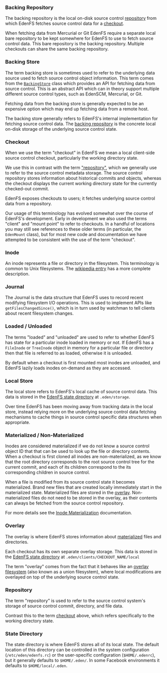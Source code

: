 ### Backing Repository

The backing repository is the local on-disk source control
[repository](#repository) from which EdenFS fetches source control data for a
[checkout](#checkout).

When fetching data from Mercurial or Git EdenFS require a separate local bare
repository to be kept somewhere for EdenFS to use to fetch source control data.
This bare repository is the backing repository.  Multiple checkouts can share
the same backing repository.

### Backing Store

The term backing store is sometimes used to refer to the underlying data source
used to fetch source control object information.  This term comes from the
[`BackingStore`](../store/BackingStore.h) class which provides an API for
fetching data from source control.  This is an abstract API which can in theory
support multiple different source control types, such as EdenSCM, Mercurial, or
Git.

Fetching data from the backing store is generally expected to be an expensive
option which may end up fetching data from a remote host.

The backing store generally refers to EdenFS's internal implementation for
fetching source control data.  The [backing repository](#backing-repository) is
the concrete local on-disk storage of the underlying source control state.

### Checkout

When we use the term "checkout" in EdenFS we mean a local client-side source
control checkout, particularly the working directory state.

We use this in contrast with the term ["repository"](#repository), which we
generally use to refer to the source control metadata storage.  The source
control repository stores information about historical commits and objects,
whereas the checkout displays the current working directory state for the
currently checked-out commit.

EdenFS exposes checkouts to users; it fetches underlying source control data
from a repository.

Our usage of this terminology has evolved somewhat over the course of EdenFS's
development.  Early in development we also used the terms "client" and "mount
point" to refer to checkouts.  In a handful of locations you may still see
references to these older terms (in particular, the `EdenMount` class), but for
most new code and documentation we have attempted to be consistent with the use
of the term "checkout".

### Inode

An inode represents a file or directory in the filesystem.  This terminology is
common to Unix filesystems.  The
[wikipedia entry](https://en.wikipedia.org/wiki/Inode) has a more complete
description.

### Journal

The Journal is the data structure that EdenFS uses to record recent modifying
filesystem I/O operations.  This is used to implement APIs like
`getFilesChangedSince()`, which is in turn used by watchman to tell clients
about recent filesystem changes.

### Loaded / Unloaded

The terms "loaded" and "unloaded" are used to refer to whether EdenFS has state
for a particular inode loaded in memory or not.  If EdenFS has a `FileInode` or
`TreeInode` object in memory for a particular file or directory then that file
is referred to as loaded, otherwise it is unloaded.

By default when a checkout is first mounted most inodes are unloaded, and
EdenFS lazily loads inodes on-demand as they are accessed.

### Local Store

The local store refers to EdenFS's local cache of source control data.
This data is stored in the [EdenFS state directory](#state-directory) at
`.eden/storage`.

Over time EdenFS has been moving away from tracking data in the local store,
instead relying more on the underlying source control data fetching mechanisms
to cache things in source control specific data structures when appropriate.

### Materialized / Non-Materialized

Inodes are considered materialized if we do not know a source control object ID
that that can be used to look up the file or directory contents.  When a
checkout is first cloned all inodes are non-materialized, as we know that the
root directory corresponds to the root source control tree for the current
commit, and each of its children correspond to the its corresponding children
in source control.

When a file is modified from its source control state it becomes materialized.
Brand new files that are created locally immediately start in the materialized
state.  Materialized files are stored in the [overlay](#overlay).
Non-materialized files do not need to be stored in the overlay, as their
contents can always be fetched from the source control repository.

For more details see the
[Inode Materialization](Inodes.md#inode-materialization) documentation.

### Overlay

The overlay is where EdenFS stores information about
[materialized](#materialized--non-materialized) files and directories.

Each checkout has its own separate overlay storage.  This data is stored in the
[EdenFS state directory](#state-directory) at
`.eden/clients/CHECKOUT_NAME/local`

The term "overlay" comes from the fact that it behaves like an
[overlay filesystem](https://en.wikipedia.org/wiki/Union_mount) (also known as
a union filesystem), where local modifications are overlayed on top of the
underlying source control state.

### Repository

The term "repository" is used to refer to the source control system's storage
of source control commit, directory, and file data.

Contrast this to the term [checkout](#checkout) above, which refers
specifically to the working directory state.

### State Directory

The state directory is where EdenFS stores all of its local state.  The
default location of this directory can be controlled in the system
configuration (`/etc/eden/edenfs.rc`) or the user-specific configuration
(`$HOME/.edenrc`), but it generally defaults to `$HOME/.eden/`.  In some
Facebook environments it defaults to `$HOME/local/.eden`.
